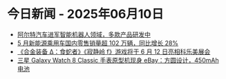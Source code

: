 # 今日新闻 - 2025年06月10日
- [阿尔特汽车进军智能机器人领域，多款产品研发中](https://www.ithome.com/0/859/566.htm)
- [5 月新能源乘用车国内零售销量超 102 万辆，同比增长 28%](https://www.ithome.com/0/859/565.htm)
- [《合金装备 Δ：食蛇者》《寂静岭 f》游戏将于 6 月 12 日亮相科乐美展会](https://www.ithome.com/0/859/563.htm)
- [三星 Galaxy Watch 8 Classic 手表原型机现身 eBay：方圆设计，450mAh 电池](https://www.ithome.com/0/859/561.htm)
